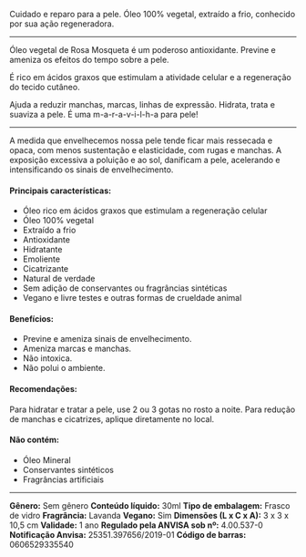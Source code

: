 Cuidado e reparo para a pele. Óleo 100% vegetal, extraído a frio, conhecido por sua ação regeneradora.

---

Óleo vegetal de Rosa Mosqueta é um poderoso antioxidante. Previne e ameniza os efeitos do tempo sobre a pele.

É rico em ácidos graxos que estimulam a atividade celular e a regeneração do tecido cutâneo.

Ajuda a reduzir manchas, marcas, linhas de expressão. Hidrata, trata e suaviza a pele. É uma m-a-r-a-v-i-l-h-a para pele!

---

A medida que envelhecemos nossa pele tende ficar mais ressecada e opaca, com menos sustentação e elasticidade, com rugas e manchas. A exposição excessiva a poluição e ao sol, danificam a pele, acelerando e intensificando os sinais de envelhecimento.

#### Principais características:

- Óleo rico em ácidos graxos que estimulam a regeneração celular
- Óleo 100% vegetal
- Extraído a frio
- Antioxidante
- Hidratante
- Emoliente
- Cicatrizante
- Natural de verdade
- Sem adição de conservantes ou fragrâncias sintéticas
- Vegano e livre testes e outras formas de crueldade animal

#### Benefícios:

- Previne e ameniza sinais de envelhecimento.
- Ameniza marcas e manchas.
- Não intoxica.
- Não polui o ambiente.

#### Recomendações:

Para hidratar e tratar a pele, use 2 ou 3 gotas no rosto a noite.
Para redução de manchas e cicatrizes, aplique diretamente no local.

#### Não contém:

- Óleo Mineral
- Conservantes sintéticos
- Fragrâncias artificiais

---

**Gênero:** Sem gênero
**Conteúdo líquido:** 30ml
**Tipo de embalagem:** Frasco de vidro
**Fragrância:** Lavanda
**Vegano:** Sim
**Dimensões (L x C x A):** 3 x 3 x 10,5 cm
**Validade:** 1 ano
**Regulado pela ANVISA sob nº:** 4.00.537-0
**Notificação Anvisa:** 25351.397656/2019-01
**Código de barras:** 0606529335540
